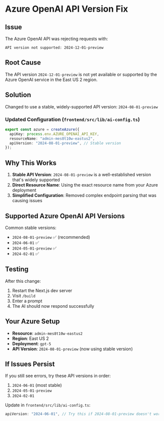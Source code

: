 # Azure OpenAI API Version Fix

## Issue
The Azure OpenAI API was rejecting requests with:
```
API version not supported: 2024-12-01-preview
```

## Root Cause
The API version `2024-12-01-preview` is not yet available or supported by the Azure OpenAI service in the East US 2 region.

## Solution
Changed to use a stable, widely-supported API version: `2024-08-01-preview`

### Updated Configuration (`frontend/src/lib/ai-config.ts`)

```typescript
export const azure = createAzure({
  apiKey: process.env.AZURE_OPENAI_API_KEY,
  resourceName: "admin-mes8t10w-eastus2",
  apiVersion: "2024-08-01-preview", // Stable version
});
```

## Why This Works

1. **Stable API Version**: `2024-08-01-preview` is a well-established version that's widely supported
2. **Direct Resource Name**: Using the exact resource name from your Azure deployment
3. **Simplified Configuration**: Removed complex endpoint parsing that was causing issues

## Supported Azure OpenAI API Versions

Common stable versions:
- `2024-08-01-preview` ✅ (recommended)
- `2024-06-01` ✅
- `2024-05-01-preview` ✅
- `2024-02-01` ✅

## Testing

After this change:
1. Restart the Next.js dev server
2. Visit `/build`
3. Enter a prompt
4. The AI should now respond successfully

## Your Azure Setup

- **Resource**: `admin-mes8t10w-eastus2`
- **Region**: East US 2
- **Deployment**: `gpt-5`
- **API Version**: `2024-08-01-preview` (now using stable version)

## If Issues Persist

If you still see errors, try these API versions in order:
1. `2024-06-01` (most stable)
2. `2024-05-01-preview`
3. `2024-02-01`

Update in `frontend/src/lib/ai-config.ts`:
```typescript
apiVersion: "2024-06-01", // Try this if 2024-08-01-preview doesn't work
```
